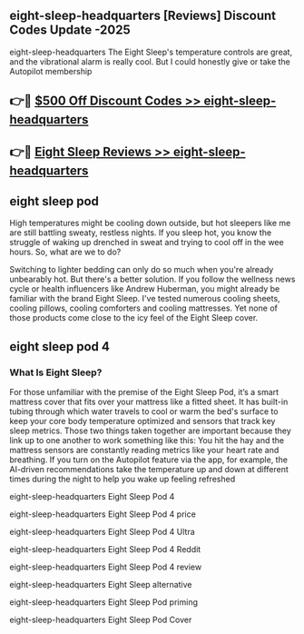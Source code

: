 ## eight-sleep-headquarters [Reviews​] Discount Codes Update -2025

eight-sleep-headquarters The Eight Sleep's temperature controls are great, and the vibrational alarm is really cool. But I could honestly give or take the Autopilot membership

## 👉🔴 [$500 Off Discount Codes >> eight-sleep-headquarters](http://download.freeplayer.one?title=eight-sleep-headquarters&ref=18-ES)

## 👉🔴 [Eight Sleep Reviews >> eight-sleep-headquarters](http://download.freeplayer.one?title=eight-sleep-headquarters&ref=18-ES)

## eight sleep pod

High temperatures might be cooling down outside, but hot sleepers like me are still battling sweaty, restless nights. If you sleep hot, you know the struggle of waking up drenched in sweat and trying to cool off in the wee hours. So, what are we to do?

Switching to lighter bedding can only do so much when you're already unbearably hot. But there's a better solution. If you follow the wellness news cycle or health influencers like Andrew Huberman, you might already be familiar with the brand Eight Sleep. I've tested numerous cooling sheets, cooling pillows, cooling comforters and cooling mattresses. Yet none of those products come close to the icy feel of the Eight Sleep cover.

## eight sleep pod 4

### What Is Eight Sleep?

For those unfamiliar with the premise of the Eight Sleep Pod, it’s a smart mattress cover that fits over your mattress like a fitted sheet. It has built-in tubing through which water travels to cool or warm the bed's surface to keep your core body temperature optimized and sensors that track key sleep metrics. Those two things taken together are important because they link up to one another to work something like this: You hit the hay and the mattress sensors are constantly reading metrics like your heart rate and breathing. If you turn on the Autopilot feature via the app, for example, the AI-driven recommendations take the temperature up and down at different times during the night to help you wake up feeling refreshed

eight-sleep-headquarters Eight Sleep Pod 4

eight-sleep-headquarters Eight Sleep Pod 4 price

eight-sleep-headquarters Eight Sleep Pod 4 Ultra

eight-sleep-headquarters Eight Sleep Pod 4 Reddit

eight-sleep-headquarters Eight Sleep Pod 4 review

eight-sleep-headquarters Eight Sleep alternative

eight-sleep-headquarters Eight Sleep Pod priming

eight-sleep-headquarters Eight Sleep Pod Cover